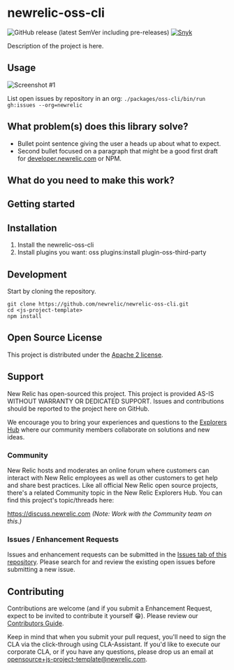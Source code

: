 # newrelic-oss-cli

![GitHub release (latest SemVer including pre-releases)](https://img.shields.io/github/v/release/newrelic/oss-cli?include_prereleases&sort=semver) [![Snyk](https://snyk.io/test/github/newrelic/oss-cli/badge.svg)](https://snyk.io/test/github/newrelic/oss-cli)

Description of the project is here.

## Usage

![Screenshot #1](screenshots/screenshot_01.png)

List open issues by repository in an org:
`./packages/oss-cli/bin/run gh:issues --org=newrelic`

## What problem(s) does this library solve?

- Bullet point sentence giving the user a heads up about what to expect.
- Second bullet focused on a paragraph that might be a good first draft for [developer.newrelic.com](https://developer.newrelic.com) or NPM.

## What do you need to make this work?

## Getting started

## Installation

1. Install the newrelic-oss-cli
2. Install plugins you want:
    oss plugins:install plugin-oss-third-party
## Development

Start by cloning the repository.

```
git clone https://github.com/newrelic/newrelic-oss-cli.git
cd <js-project-template>
npm install
```

## Open Source License

This project is distributed under the [Apache 2 license](LICENSE).

## Support

New Relic has open-sourced this project. This project is provided AS-IS WITHOUT WARRANTY OR DEDICATED SUPPORT. Issues and contributions should be reported to the project here on GitHub.

We encourage you to bring your experiences and questions to the [Explorers Hub](https://discuss.newrelic.com) where our community members collaborate on solutions and new ideas.

### Community

New Relic hosts and moderates an online forum where customers can interact with New Relic employees as well as other customers to get help and share best practices. Like all official New Relic open source projects, there's a related Community topic in the New Relic Explorers Hub. You can find this project's topic/threads here:

https://discuss.newrelic.com
*(Note: Work with the Community team on this.)*

### Issues / Enhancement Requests

Issues and enhancement requests can be submitted in the [Issues tab of this repository](../../issues). Please search for and review the existing open issues before submitting a new issue.

## Contributing

Contributions are welcome (and if you submit a Enhancement Request, expect to be invited to contribute it yourself :grin:). Please review our [Contributors Guide](CONTRIBUTING.md).

Keep in mind that when you submit your pull request, you'll need to sign the CLA via the click-through using CLA-Assistant. If you'd like to execute our corporate CLA, or if you have any questions, please drop us an email at opensource+js-project-template@newrelic.com.